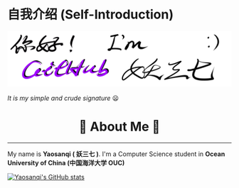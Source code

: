 # 自我介绍 (Self-Introduction)

![](1.png)

*<gray>It is my simple and crude signature* :frowning:

# <center>:wave: About Me :wave:</center>

---

My name is **Yaosanqi ( 妖三七 )**. I'm a Computer Science student in **Ocean University of China (中国海洋大学 OUC)** 

[![Yaosanqi's GitHub stats](https://github-readme-stats.vercel.app/api?username=Yaosanqi137)](https://github.com/anuraghazra/github-readme-stats)